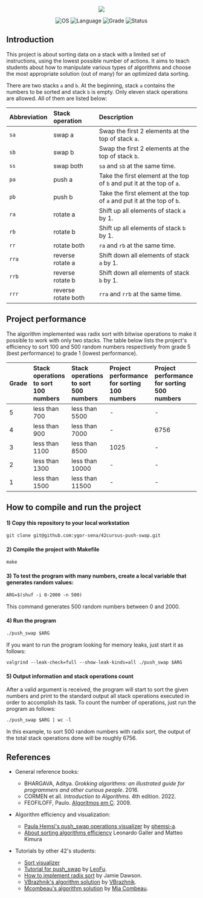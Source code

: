 <p align="center">
    <img src="https://user-images.githubusercontent.com/102881479/215293860-e27b9364-54db-40a7-acf8-691e7e7fe680.png">
</p>
<p align="center">
    <img src="https://img.shields.io/badge/OS-Linux-blue" alt="OS">
    <img src="https://img.shields.io/badge/Language-C%20%7C%20C%2B%2B-blue.svg" alt="Language">
    <img src="https://img.shields.io/badge/Grade-84%2F100-brightgreen.svg" alt="Grade">
    <img src="https://img.shields.io/badge/Status-Completed-brightgreen.svg" alt="Status">
</p>

## Introduction

This project is about sorting data on a stack with a limited set of instructions, using the lowest possible number of actions. It aims to teach students about how to manipulate various types of algorithms and choose the most appropriate solution (out of many) for an optimized data sorting.

There are two stacks `a` and `b`. At the beginning, stack `a` contains the numbers to be sorted and stack `b` is empty. Only eleven stack operations are allowed. All of them are listed below:

| Abbreviation | Stack operation | Description |
|:------|:------|:------|
| `sa` | swap a | Swap the first 2 elements at the top of stack `a`. |
| `sb` | swap b | Swap the first 2 elements at the top of stack `b`. |
| `ss` | swap both | `sa` and `sb` at the same time. |
| `pa` | push a | Take the first element at the top of `b` and put it at the top of `a`. |
| `pb` | push b | Take the first element at the top of `a` and put it at the top of `b`. |
| `ra` | rotate a | Shift up all elements of stack `a` by 1. |
| `rb` | rotate b | Shift up all elements of stack `b` by 1. |
| `rr` | rotate both | `ra` and `rb` at the same time.  |
| `rra` | reverse rotate a | Shift down all elements of stack `a` by 1. |
| `rrb` | reverse rotate b | Shift down all elements of stack `b` by 1. |
| `rrr` | reverse rotate both | `rra` and `rrb` at the same time. |

## Project performance

The algorithm implemented was radix sort with bitwise operations to make it possible to work with only two stacks. The table below lists the project's efficiency to sort 100 and 500 random numbers respectively from grade 5 (best performance) to grade 1 (lowest performance).

| Grade | Stack operations to sort 100 numbers | Stack operations to sort 500 numbers | Project performance for sorting 100 numbers | Project performance for  sorting 500 numbers |
|:------|:------|:------|:------|:------|
| 5 | less than 700 | less than 5500 | - | - |
| 4 | less than 900 | less than 7000 | - | 6756 |
| 3 | less than 1100 | less than 8500 | 1025 | - |
| 2 | less than 1300 | less than 10000 | - | - |
| 1 | less than 1500 | less than 11500 | - | - |
## How to compile and run the project


#### 1) Copy this repository to your local workstation

```html
git clone git@github.com:ygor-sena/42cursus-push-swap.git
```

#### 2) Compile the project with Makefile

```html
make
```

#### 3) To test the program with many numbers, create a local variable that generates random values:

```html
ARG=$(shuf -i 0-2000 -n 500)
```

This command generates 500 random numbers between 0 and 2000.

#### 4) Run the program

```html
./push_swap $ARG
```

If you want to run the program looking for memory leaks, just start it as follows:

```html
valgrind --leak-check=full --show-leak-kinds=all ./push_swap $ARG
```

#### 5) Output information and stack operations count

After a valid argument is received, the program will start to sort the given numbers and print to the standard output all stack operations executed in order to accomplish its task. To count the number of operations, just run the program as follows:

```html
./push_swap $ARG | wc -l
```

In this example, to sort 500 random numbers with radix sort, the output of the total stack operations done will be roughly 6756.

## References

- General reference books:

  - BHARGAVA, Aditya. _Grokking algorithms: an illustrated guide for programmers and other curious people_. 2016.
  - CORMEN et all. _Introduction to Algorithms_. 4th edition. 2022.
  - FEOFILOFF, Paulo. [Algoritmos em C](https://www.ime.usp.br/~pf/algoritmos-livro/downloads/Algoritmos-em-linguagem-C.pdf). 2009.
- Algorithm efficiency and visualization:
  - [Paula Hemsi's push_swap operations visualizer](https://phemsi-a.itch.io/push-swap) by [phemsi-a](https://github.com/paulahemsi).
  - [About sorting algorithms efficiency](https://lamfo-unb.github.io/2019/04/21/Sorting-algorithms/) Leonardo Galler and Matteo Kimura
- Tutorials by other 42's students:
  - [Sort visualizer](https://www.sortvisualizer.com/oddevensort/)
  - [Tutorial for push_swap](https://medium.com/nerd-for-tech/push-swap-tutorial-fa746e6aba1e) by [LeoFu](https://github.com/LeoFu9487/).
  - [How to implement radix sort](https://medium.com/@jamierobertdawson/push-swap-the-least-amount-of-moves-with-two-stacks-d1e76a71789a) by Jamie Dawson.
  - [VBrazhnik's algorithm solution](https://github.com/VBrazhnik/Push_swap/wiki/Algorithm) by [VBrazhnik](https://github.com/VBrazhnik/).
  - [Mcombeau's algorithm solution](https://github.com/mcombeau/push_swap) by [Mia Combeau](https://github.com/mcombeau).

